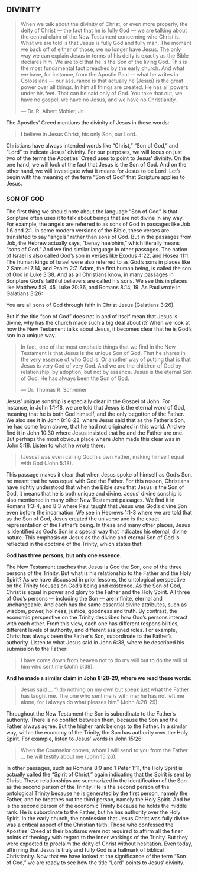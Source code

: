 ## DIVINITY
	
> When we talk about the divinity of Christ, or even more properly, the deity of Christ — the fact that he is fully God — we are talking about the central claim of the New Testament concerning who Christ is. What we are told is that Jesus is fully God and fully man. The moment we back off of either of those, we no longer have Jesus. The only way we can explain Jesus in terms of his deity is exactly as the Bible declares him. We are told that he is the Son of the living God. This is the most fundamental fact preached by the early church. And what we have, for instance, from the Apostle Paul — what he writes in Colossians — our assurance is that actually he (Jesus) is the great power over all things. In him all things are created. He has all powers under his feet. That can be said only of God. You take that out, we have no gospel, we have no Jesus, and we have no Christianity.
> 
> — Dr. R. Albert Mohler, Jr.

The Apostles’ Creed mentions the divinity of Jesus in these words:

> I believe in Jesus Christ, his only Son, our Lord.

Christians have always intended words like “Christ,” “Son of God,” and “Lord” to indicate Jesus’ divinity. 
For our purposes, we will focus on just two of the terms the Apostles’ Creed uses to point to Jesus’ divinity. On the one hand, we will look at the fact that Jesus is the Son of God. And on the other hand, we will investigate what it means for Jesus to be Lord. Let’s begin with the meaning of the term “Son of God” that Scripture applies to Jesus.


### SON OF GOD

The first thing we should note about the language “Son of God” is that Scripture often uses it to talk about beings that are not divine in any way. For example, the angels are referred to as sons of God in passages like Job 1:6 and 2:1. In some modern versions of the Bible, these verses are translated to say “angels” rather than sons of God. But in the passages from Job, the Hebrew actually says, “benay haelohim,” which literally means “sons of God.” And we find similar language in other passages.
The nation of Israel is also called God’s son in verses like Exodus 4:22, and Hosea 11:1. The human kings of Israel were also referred to as God’s sons in places like 2 Samuel 7:14, and Psalm 2:7. Adam, the first human being, is called the son of God in Luke 3:38. 
And as all Christians know, in many passages in Scripture God’s faithful believers are called his sons. We see this in places like Matthew 5:9, 45, Luke 20:36, and Romans 8:14, 19. As Paul wrote in Galatians 3:26:


You are all sons of God through faith in Christ Jesus (Galatians 3:26).

But if the title “son of God” does not in and of itself mean that Jesus is divine, why has the church made such a big deal about it?
When we look at how the New Testament talks about Jesus, it becomes clear that he is God’s son in a unique way.

> In fact, one of the most emphatic things that we find in the New Testament is that Jesus is the unique Son of God. That he shares in the very essence of who God is. Or another way of putting that is that Jesus is very God of very God. And we are the children of God by relationship, by adoption, but not by essence. Jesus is the eternal Son of God. He has always been the Son of God.
> 
> —	Dr. Thomas R. Schreiner

Jesus’ unique sonship is especially clear in the Gospel of John. For instance, in John 1:1-18, we are told that Jesus is the eternal word of God, meaning that he is both God himself, and the only begotten of the Father. We also see it in John 8:18-23, where Jesus said that as the Father’s Son, he had come from above, that he had not originated in this world. And we find it in John 10:30 where Jesus insisted that he and the Father are one.
But perhaps the most obvious place where John made this clear was in John 5:18. Listen to what he wrote there:

> [Jesus] was even calling God his own Father, making himself equal with God (John 5:18). 

This passage makes it clear that when Jesus spoke of himself as God’s Son, he meant that he was equal with God the Father. For this reason, Christians have rightly understood that when the Bible says that Jesus is the Son of God, it means that he is both unique and divine.
Jesus’ divine sonship is also mentioned in many other New Testament passages. We find it in Romans 1:3-4, and 8:3 where Paul taught that Jesus was God’s divine Son even before the incarnation. We see in Hebrews 1:1-3 where we are told that as the Son of God, Jesus created the universe and is the exact representation of the Father’s being. In these and many other places, Jesus is identified as God’s Son in a special way that indicates his eternal, divine nature.
This emphasis on Jesus as the divine and eternal Son of God is reflected in the doctrine of the Trinity, which states that:

**God has three persons, but only one essence.**

The New Testament teaches that Jesus is God the Son, one of the three persons of the Trinity. But what is his relationship to the Father and the Holy Spirit?
As we have discussed in prior lessons, the ontological perspective on the Trinity focuses on God’s being and existence. As the Son of God, Christ is equal in power and glory to the Father and the Holy Spirit. All three of God’s persons — including the Son — are infinite, eternal and unchangeable. And each has the same essential divine attributes, such as wisdom, power, holiness, justice, goodness and truth. 
By contrast, the economic perspective on the Trinity describes how God’s persons interact with each other. From this view, each one has different responsibilities, different levels of authority, and different assigned roles. For example, Christ has always been the Father’s Son, subordinate to the Father’s authority. Listen to what Jesus said in John 6:38, where he described his submission to the Father:

> I have come down from heaven not to do my will but to do the will of him who sent me (John 6:38).

**And he made a similar claim in John 8:28-29, where we read these words:**

> Jesus said … “I do nothing on my own but speak just what the Father has taught me. The one who sent me is with me; he has not left me alone, for I always do what pleases him” (John 8:28-29).

Throughout the New Testament the Son is subordinate to the Father’s authority. There is no conflict between them, because the Son and the Father always agree. But the higher rank belongs to the Father.
In a similar way, within the economy of the Trinity, the Son has authority over the Holy Spirit. For example, listen to Jesus’ words in John 15:26:

> When the Counselor comes, whom I will send to you from the Father … he will testify about me (John 15:26).

In other passages, such as Romans 8:9 and 1 Peter 1:11, the Holy Spirit is actually called the “Spirit of Christ,” again indicating that the Spirit is sent by Christ. 
These relationships are summarized in the identification of the Son as the second person of the Trinity. He is the second person of the ontological Trinity because he is generated by the first person, namely the Father, and he breathes out the third person, namely the Holy Spirit. And he is the second person of the economic Trinity because he holds the middle rank. He is subordinate to the Father, but he has authority over the Holy Spirit.
In the early church, the confession that Jesus Christ was fully divine was a critical aspect of the Christian faith. Those who confessed the Apostles’ Creed at their baptisms were not required to affirm all the finer points of theology with regard to the inner workings of the Trinity. But they were expected to proclaim the deity of Christ without hesitation. Even today, affirming that Jesus is truly and fully God is a hallmark of biblical Christianity.
Now that we have looked at the significance of the term “Son of God,” we are ready to see how the title “Lord” points to Jesus’ divinity.
